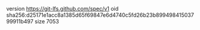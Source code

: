 version https://git-lfs.github.com/spec/v1
oid sha256:d25171e1acc8a1385d65f69847e6d4740c5fd26b23b89949841503799911b497
size 7053
